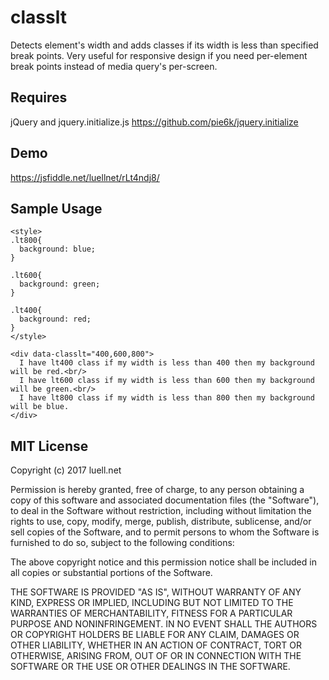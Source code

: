 # classlt
Detects element's width and adds classes if its width is less than specified break points. Very useful for responsive design if you need per-element break points instead of media query's per-screen.

## Requires
jQuery and jquery.initialize.js https://github.com/pie6k/jquery.initialize

## Demo
https://jsfiddle.net/luellnet/rLt4ndj8/

## Sample Usage

```
<style>
.lt800{
  background: blue;
}

.lt600{
  background: green;
}

.lt400{
  background: red;
}
</style>
```

```
<div data-classlt="400,600,800">
  I have lt400 class if my width is less than 400 then my background will be red.<br/>
  I have lt600 class if my width is less than 600 then my background will be green.<br/>
  I have lt800 class if my width is less than 800 then my background will be blue.
</div>
```

## MIT License

Copyright (c) 2017 luell.net

Permission is hereby granted, free of charge, to any person obtaining a copy
of this software and associated documentation files (the "Software"), to deal
in the Software without restriction, including without limitation the rights
to use, copy, modify, merge, publish, distribute, sublicense, and/or sell
copies of the Software, and to permit persons to whom the Software is
furnished to do so, subject to the following conditions:

The above copyright notice and this permission notice shall be included in all
copies or substantial portions of the Software.

THE SOFTWARE IS PROVIDED "AS IS", WITHOUT WARRANTY OF ANY KIND, EXPRESS OR
IMPLIED, INCLUDING BUT NOT LIMITED TO THE WARRANTIES OF MERCHANTABILITY,
FITNESS FOR A PARTICULAR PURPOSE AND NONINFRINGEMENT. IN NO EVENT SHALL THE
AUTHORS OR COPYRIGHT HOLDERS BE LIABLE FOR ANY CLAIM, DAMAGES OR OTHER
LIABILITY, WHETHER IN AN ACTION OF CONTRACT, TORT OR OTHERWISE, ARISING FROM,
OUT OF OR IN CONNECTION WITH THE SOFTWARE OR THE USE OR OTHER DEALINGS IN THE
SOFTWARE.

